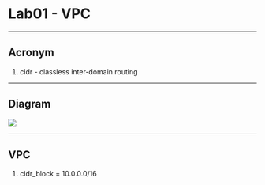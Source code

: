 # Lab01 - VPC

---

## Acronym
1. cidr - classless inter-domain routing

---

## Diagram
[<img src="https://i.imgur.com/eMjLZ5z.png">](https://i.imgur.com/eMjLZ5z.png)

---

## VPC
1. cidr_block = 10.0.0.0/16

